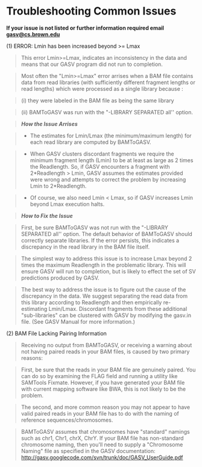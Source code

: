 # Troubleshooting Common Issues #

**If your issue is not listed or further information required email gasv@cs.brown.edu**

(1) ERROR: Lmin has been increased beyond >= Lmax

> This error Lmin>=Lmax, indicates an inconsistency in the data and means that our GASV program did not run to completion.

> Most often the "Lmin>=Lmax" error arrises when a BAM file contains data from read libraries (with sufficiently different fragment lengths or read lengths) which were processed as a single library because :

> (i) they were labeled in the BAM file as being the same library

> (ii) BAMToGASV was run with the "-LIBRARY SEPARATED all'' option.


> _**How the Issue Arrises**_

> - The estimates for Lmin/Lmax (the minimum/maximum length) for each read library are computed by BAMToGASV.

> - When GASV clusters discordant fragments we require the minimum fragment length (Lmin) to be at least as large as 2 times the Readlength.  So, if GASV encounters a fragment with 2\*Readlength > Lmin, GASV assumes the estimates provided were wrong and attempts to correct the problem by increasing Lmin to 2\*Readlength.

> -  Of course, we also need Lmin < Lmax, so if GASV increases Lmin beyond Lmax execution halts.

> _**How to Fix the Issue**_

> First, be sure BAMToGASV was not run with the "-LIBRARY SEPARATED all'' option. The default behavior of BAMToGASV should correctly separate libraries. If the error persists, this indicates a discrepancy in the read library in the BAM file itself.

> The simplest way to address this issue is to increase Lmax beyond 2 times the maximum Readlength in the problematic library. This will ensure GASV will run to completion, but is likely to effect the set of SV predictions produced by GASV.

> The best way to address the issue is to figure out the cause of the discrepancy in the data. We suggest separating the read data from this library according to Readlength and then empirically re-estimating Lmin/Lmax.  Discordant fragments from these additional "sub-libraries"  can be clustered with GASV by modifying the gasv.in file. (See GASV Manual for more information.)

(2) BAM File Lacking Pairing Information

> Receiving no output from BAMToGASV, or receiving a warning about not having paired reads in your BAM files, is caused by two primary reasons:

> First, be sure that the reads in your BAM file are genuinely paired. You can do so by examining the FLAG field and running a utility like SAMTools Fixmate. However, if you have generated your BAM file with current mapping software like BWA, this is not likely to be the problem.

> The second, and more common reason you may not appear to have valid paired reads in your BAM file has to do with the naming of reference sequences/chromosomes.

> BAMToGASV assumes that chromosomes have "standard" namings such as chr1, Chr1, chrX, ChrY. If your BAM file has non-standard chromosome naming, then you'll need to supply a "Chromosome Naming" file as specified in the GASV documentation:
> http://gasv.googlecode.com/svn/trunk/doc/GASV_UserGuide.pdf